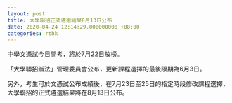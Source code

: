 ```yaml
---
layout: post
title: 大學聯招正式遴選結果8月13日公布
date: 2020-04-24 12:14:29.000000000 +08:00
categories: rthk
---
```


中學文憑試今日開考，將於7月22日放榜。

「大學聯招辦法」管理委員會公布，更新課程選擇的最後限期為6月3日。

另外，考生可於文憑試公布成績後，在7月23日至25日的指定時段修改課程選擇，大學聯招的正式遴選結果將在8月13日公布。
